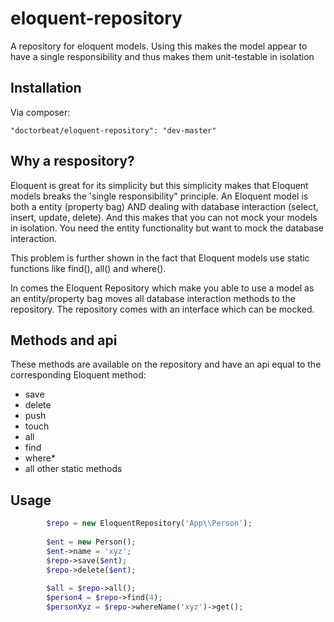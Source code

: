 # eloquent-repository
A repository for eloquent models. Using this makes the model appear to have a single responsibility 
and thus makes them unit-testable in isolation

## Installation
Via composer:

```
"doctorbeat/eloquent-repository": "dev-master"
```

## Why a respository?
Eloquent is great for its simplicity but this simplicity makes that Eloquent models breaks 
the 'single responsibility" principle. An Eloquent model is both a entity (property bag) AND dealing with database interaction 
(select, insert, update, delete). And this makes that you can not mock your models in isolation. You need the entity functionality
but want to mock the database interaction.

This problem is further shown in the fact that Eloquent models use static functions like find(), all() and where().

In comes the Eloquent Repository which make you able to use a model as an entity/property bag moves all database interaction
methods to the repository. The repository comes with an interface which can be mocked.

## Methods and api
These methods are available on the repository and have an api equal to the corresponding Eloquent method:
- save
- delete
- push
- touch
- all
- find
- where*
- all other static methods

## Usage
```php
        $repo = new EloquentRepository('App\\Person');
        
        $ent = new Person();
        $ent->name = 'xyz';
        $repo->save($ent);
        $repo->delete($ent);
        
        $all = $repo->all();
        $person4 = $repo->find(4);
        $personXyz = $repo->whereName('xyz')->get();
```
